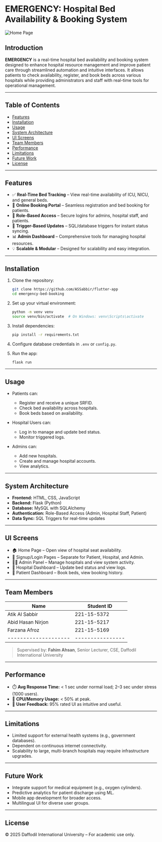 # EMERGENCY: Hospital Bed Availability & Booking System

![Home Page](https://i.ibb.co.com/5hG1sm2S/dfcdf.png)

## Introduction

**EMERGENCY** is a real-time hospital bed availability and booking system designed to enhance hospital resource management and improve patient care through streamlined automation and intuitive interfaces. It allows patients to check availability, register, and book beds across various hospitals while providing administrators and staff with real-time tools for operational management.

---

## Table of Contents

- [Features](#features)
- [Installation](#installation)
- [Usage](#usage)
- [System Architecture](#system-architecture)
- [UI Screens](#ui-screens)
- [Team Members](#team-members)
- [Performance](#performance)
- [Limitations](#limitations)
- [Future Work](#future-work)
- [License](#license)

---

## Features

- ✅ **Real-Time Bed Tracking** – View real-time availability of ICU, NICU, and general beds.
- 🏥 **Online Booking Portal** – Seamless registration and bed booking for patients.
- 🔐 **Role-Based Access** – Secure logins for admins, hospital staff, and patients.
- 🔄 **Trigger-Based Updates** – SQL/database triggers for instant status syncing.
- 📊 **Admin Dashboard** – Comprehensive tools for managing hospital resources.
- 💡 **Scalable & Modular** – Designed for scalability and easy integration.

---

## Installation

1. Clone the repository:
   ```bash
   git clone https://github.com/ASSabbir/flutter-app
   cd emergency-bed-booking
   ```

2. Set up your virtual environment:
   ```bash
   python -m venv venv
   source venv/bin/activate  # On Windows: venv\Scripts\activate
   ```

3. Install dependencies:
   ```bash
   pip install -r requirements.txt
   ```

4. Configure database credentials in `.env` or `config.py`.

5. Run the app:
   ```bash
   flask run
   ```

---

## Usage

- Patients can:
  - Register and receive a unique SRFID.
  - Check bed availability across hospitals.
  - Book beds based on availability.

- Hospital Users can:
  - Log in to manage and update bed status.
  - Monitor triggered logs.

- Admins can:
  - Add new hospitals.
  - Create and manage hospital accounts.
  - View analytics.

---

## System Architecture

- **Frontend:** HTML, CSS, JavaScript
- **Backend:** Flask (Python)
- **Database:** MySQL with SQLAlchemy
- **Authentication:** Role-Based Access (Admin, Hospital Staff, Patient)
- **Data Sync:** SQL Triggers for real-time updates

---

## UI Screens

- 🏠 Home Page – Open view of hospital seat availability.
- 🧾 Signup/Login Pages – Separate for Patient, Hospital, and Admin.
- 🧑‍⚕️ Admin Panel – Manage hospitals and view system activity.
- 🏥 Hospital Dashboard – Update bed status and view logs.
- 🙋 Patient Dashboard – Book beds, view booking history.

---

## Team Members

| Name               | Student ID     |
|--------------------|----------------|
| Atik Al Sabbir     | 221-15-5372    |
| Abid Hasan Nirjon  | 221-15-5217    |
| Farzana Afroz      | 221-15-5169    |
|--------------------|----------------|


> Supervised by: **Fahim Ahsan**, Senior Lecturer, CSE, Daffodil International University

---

## Performance

- ⏱️ **Avg Response Time:** < 1 sec under normal load; 2–3 sec under stress (1000 users).
- 🧠 **CPU/Memory Usage:** < 50% at peak.
- 🎯 **User Feedback:** 95% rated UI as intuitive and useful.

---

## Limitations

- Limited support for external health systems (e.g., government databases).
- Dependent on continuous internet connectivity.
- Scalability to large, multi-branch hospitals may require infrastructure upgrades.

---

## Future Work

- Integrate support for medical equipment (e.g., oxygen cylinders).
- Predictive analytics for patient discharge using ML.
- Mobile app development for broader access.
- Multilingual UI for diverse user groups.

---

## License

© 2025 Daffodil International University – For academic use only.
